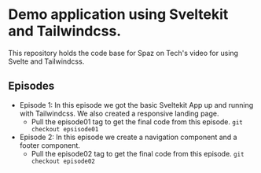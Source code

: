 # Demo application using Sveltekit and Tailwindcss.

This repository holds the code base for Spaz on Tech's 
video for using Svelte and Tailwindcss. 

## Episodes

* Episode 1: In this episode we got the basic Sveltekit App up and running
with Tailwindcss. We also created a responsive landing page.
    * Pull the episode01 tag to get the final code from this episode.
    ``` git checkout epsisode01 ```
* Episode 2: In this episode we create a navigation component and a footer component.
    * Pull the episode02 tag to get the final code from this episode.
    ``` git checkout episode02 ```
